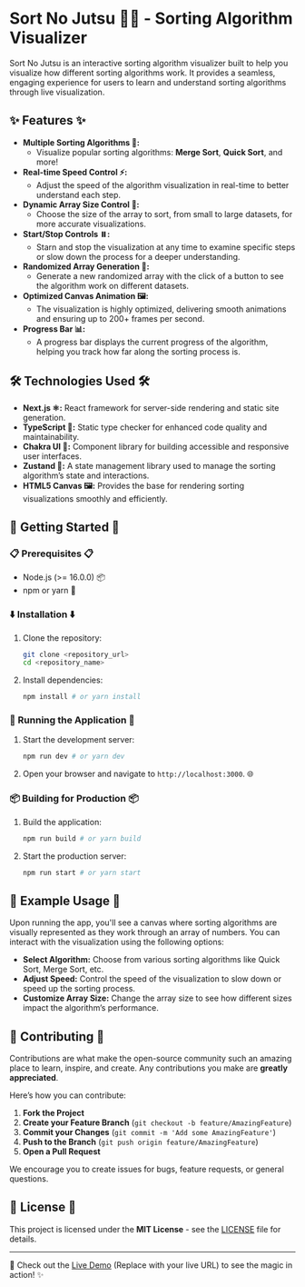 # Sort No Jutsu 🧙‍♂️ - Sorting Algorithm Visualizer

Sort No Jutsu is an interactive sorting algorithm visualizer built to help you visualize how different sorting algorithms work. It provides a seamless, engaging experience for users to learn and understand sorting algorithms through live visualization.

## ✨ Features ✨

- **Multiple Sorting Algorithms 🧠:**
    - Visualize popular sorting algorithms: **Merge Sort**, **Quick Sort**, and more!
- **Real-time Speed Control ⚡️:**
    - Adjust the speed of the algorithm visualization in real-time to better understand each step.
- **Dynamic Array Size Control 📏:**
    - Choose the size of the array to sort, from small to large datasets, for more accurate visualizations.
- **Start/Stop Controls ⏸️:**
    - Starn and stop the visualization at any time to examine specific steps or slow down the process for a deeper understanding.
- **Randomized Array Generation 🔀:**
    - Generate a new randomized array with the click of a button to see the algorithm work on different datasets.
- **Optimized Canvas Animation 🖼️:**
    - The visualization is highly optimized, delivering smooth animations and ensuring up to 200+ frames per second.
- **Progress Bar 📊:**
    - A progress bar displays the current progress of the algorithm, helping you track how far along the sorting process is.

## 🛠️ Technologies Used 🛠️

- **Next.js ⚛️:** React framework for server-side rendering and static site generation.
- **TypeScript 📜:** Static type checker for enhanced code quality and maintainability.
- **Chakra UI 🎨:** Component library for building accessible and responsive user interfaces.
- **Zustand 🧠:** A state management library used to manage the sorting algorithm’s state and interactions.
- **HTML5 Canvas 🖼️:** Provides the base for rendering sorting visualizations smoothly and efficiently.

## 🚀 Getting Started 🚀

### 📋 Prerequisites 📋

- Node.js (>= 16.0.0) 📦
- npm or yarn 🧶

### ⬇️ Installation ⬇️

1. Clone the repository:

    ```bash
    git clone <repository_url>
    cd <repository_name>
    ```

2. Install dependencies:

    ```bash
    npm install # or yarn install
    ```

### 🏃 Running the Application 🏃

1. Start the development server:

    ```bash
    npm run dev # or yarn dev
    ```

2. Open your browser and navigate to `http://localhost:3000`. 🌐

### 📦 Building for Production 📦

1. Build the application:

    ```bash
    npm run build # or yarn build
    ```

2. Start the production server:

    ```bash
    npm run start # or yarn start
    ```

## 📝 Example Usage 📝

Upon running the app, you'll see a canvas where sorting algorithms are visually represented as they work through an array of numbers. You can interact with the visualization using the following options:

- **Select Algorithm:** Choose from various sorting algorithms like Quick Sort, Merge Sort, etc.
- **Adjust Speed:** Control the speed of the visualization to slow down or speed up the sorting process.
- **Customize Array Size:** Change the array size to see how different sizes impact the algorithm’s performance.

## 🤝 Contributing 🤝

Contributions are what make the open-source community such an amazing place to learn, inspire, and create. Any contributions you make are **greatly appreciated**.

Here’s how you can contribute:

1. **Fork the Project**
2. **Create your Feature Branch** (`git checkout -b feature/AmazingFeature`)
3. **Commit your Changes** (`git commit -m 'Add some AmazingFeature'`)
4. **Push to the Branch** (`git push origin feature/AmazingFeature`)
5. **Open a Pull Request**

We encourage you to create issues for bugs, feature requests, or general questions.

## 📄 License 📄

This project is licensed under the **MIT License** - see the [LICENSE](LICENSE) file for details.

---

🔗 Check out the [Live Demo](http://sortnojutsu.example.com) (Replace with your live URL) to see the magic in action! ✨
